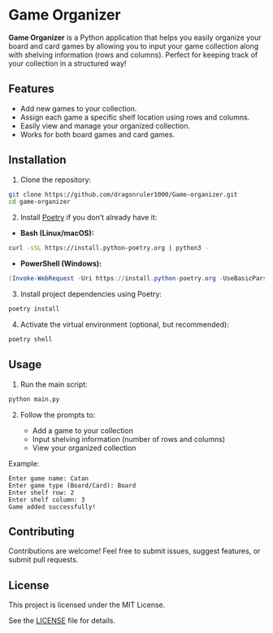 # Game Organizer

**Game Organizer** is a Python application that helps you easily organize your board and card games by allowing you to input your game collection along with shelving information (rows and columns). Perfect for keeping track of your collection in a structured way!

## Features

* Add new games to your collection.
* Assign each game a specific shelf location using rows and columns.
* Easily view and manage your organized collection.
* Works for both board games and card games.

## Installation

1. Clone the repository:

```bash
git clone https://github.com/dragonruler1000/Game-organizer.git
cd game-organizer
```

2. Install [Poetry](https://python-poetry.org/) if you don’t already have it:

* **Bash (Linux/macOS):**

```bash
curl -sSL https://install.python-poetry.org | python3 -
```

* **PowerShell (Windows):**

```powershell
(Invoke-WebRequest -Uri https://install.python-poetry.org -UseBasicParsing).Content | py -
```

3. Install project dependencies using Poetry:

```bash
poetry install
```

4. Activate the virtual environment (optional, but recommended):

```bash
poetry shell
```

## Usage

1. Run the main script:

```bash
python main.py
```

2. Follow the prompts to:

   * Add a game to your collection
   * Input shelving information (number of rows and columns)
   * View your organized collection

Example:

```
Enter game name: Catan
Enter game type (Board/Card): Board
Enter shelf row: 2
Enter shelf column: 3
Game added successfully!
```

## Contributing

Contributions are welcome! Feel free to submit issues, suggest features, or submit pull requests.

## License

This project is licensed under the MIT License.

See the [LICENSE](LICENSE) file for details.